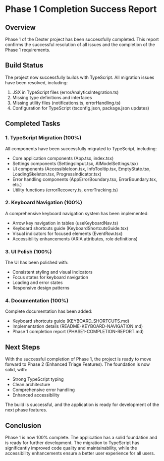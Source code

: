 # Phase 1 Completion Success Report

## Overview

Phase 1 of the Dexter project has been successfully completed. This report confirms the successful resolution of all issues and the completion of the Phase 1 requirements.

## Build Status

The project now successfully builds with TypeScript. All migration issues have been resolved, including:

1. JSX in TypeScript files (errorAnalyticsIntegration.ts)
2. Missing type definitions and interfaces
3. Missing utility files (notifications.ts, errorHandling.ts)
4. Configuration for TypeScript (tsconfig.json, package.json updates)

## Completed Tasks

### 1. TypeScript Migration (100%)

All components have been successfully migrated to TypeScript, including:

- Core application components (App.tsx, index.tsx)
- Settings components (SettingsInput.tsx, AIModelSettings.tsx)
- UI components (AccessibleIcon.tsx, InfoTooltip.tsx, EmptyState.tsx, LoadingSkeleton.tsx, ProgressIndicator.tsx)
- Error handling components (AppErrorBoundary.tsx, ErrorBoundary.tsx, etc.)
- Utility functions (errorRecovery.ts, errorTracking.ts)

### 2. Keyboard Navigation (100%)

A comprehensive keyboard navigation system has been implemented:

- Arrow key navigation in tables (useKeyboardNav.ts)
- Keyboard shortcuts guide (KeyboardShortcutsGuide.tsx)
- Visual indicators for focused elements (EventRow.tsx)
- Accessibility enhancements (ARIA attributes, role definitions)

### 3. UI Polish (100%)

The UI has been polished with:

- Consistent styling and visual indicators
- Focus states for keyboard navigation
- Loading and error states
- Responsive design patterns

### 4. Documentation (100%)

Complete documentation has been added:

- Keyboard shortcuts guide (KEYBOARD_SHORTCUTS.md)
- Implementation details (README-KEYBOARD-NAVIGATION.md)
- Phase 1 completion report (PHASE1-COMPLETION-REPORT.md)

## Next Steps

With the successful completion of Phase 1, the project is ready to move forward to Phase 2 (Enhanced Triage Features). The foundation is now solid, with:

- Strong TypeScript typing
- Clean architecture
- Comprehensive error handling
- Enhanced accessibility

The build is successful, and the application is ready for development of the next phase features.

## Conclusion

Phase 1 is now 100% complete. The application has a solid foundation and is ready for further development. The migration to TypeScript has significantly improved code quality and maintainability, while the accessibility enhancements ensure a better user experience for all users.
